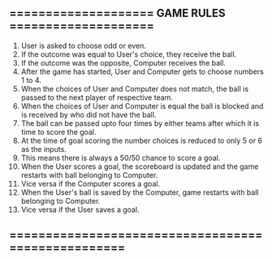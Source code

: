## ==================== GAME RULES ====================
1. User is asked to choose odd or even.
2. If the outcome was equal to User's choice, they receive the ball.
3. If the outcome was the opposite, Computer receives the ball.
4. After the game has started, User and Computer gets to choose numbers 1 to 4.
5. When the choices of User and Computer does not match, the ball is passed to the next player of respective team.
6. When the choices of User and Computer is equal the ball is blocked and is received by who did not have the ball.
7. The ball can be passed upto four times by either teams after which it is time to score the goal.
8. At the time of goal scoring the number choices is reduced to only 5 or 6 as the inputs.
9. This means there is always a 50/50 chance to score a goal.
10. When the User scores a goal, the scoreboard is updated and the game restarts with ball belonging to Computer.
11. Vice versa if the Computer scores a goal.
12. When the User's ball is saved by the Computer, game restarts with ball belonging to Computer.
13. Vice versa if the User saves a goal.
## ===================================================
